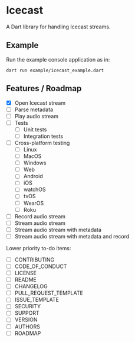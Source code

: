 # Icecast

A Dart library for handling Icecast streams.

## Example

Run the example console application as in:

```
dart run example/icecast_example.dart
```

## Features / Roadmap

- [x] Open Icecast stream
- [ ] Parse metadata
- [ ] Play audio stream
- [ ] Tests
    - [ ] Unit tests
    - [ ] Integration tests
- [ ] Cross-platform testing
    - [ ] Linux
    - [ ] MacOS
    - [ ] Windows
    - [ ] Web
    - [ ] Android
    - [ ] iOS
    - [ ] watchOS
    - [ ] tvOS
    - [ ] WearOS
    - [ ] Roku
- [ ] Record audio stream
- [ ] Stream audio stream
- [ ] Stream audio stream with metadata
- [ ] Stream audio stream with metadata and record

Lower priority to-do items:

- [ ] CONTRIBUTING
- [ ] CODE_OF_CONDUCT
- [ ] LICENSE
- [ ] README
- [ ] CHANGELOG
- [ ] PULL_REQUEST_TEMPLATE
- [ ] ISSUE_TEMPLATE
- [ ] SECURITY
- [ ] SUPPORT
- [ ] VERSION
- [ ] AUTHORS
- [ ] ROADMAP
